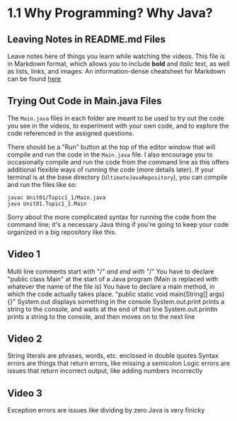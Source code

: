 # 1.1 Why Programming? Why Java? 

## Leaving Notes in README.md Files

Leave notes here of things you learn while watching the videos. This file is in Markdown format, which allows you to include **bold** and _italic_ text, as well as lists, links, and images. An information-dense cheatsheet for Markdown can be found [here](https://github.com/adam-p/markdown-here/wiki/Markdown-Cheatsheet)

## Trying Out Code in Main.java Files

The `Main.java` files in each folder are meant to be used to try out the code you see in the videos, to experiment with your own code, and to explore the code referenced in the assigned questions. 

There should be a "Run" button at the top of the editor window that will compile and run the code in the `Main.java` file. I also encourage you to occasionally compile and run the code from the command line as this offers additional flexible ways of running the code (more details later). If your terminal is at the base directory (`UltimateJavaRepository`), you can compile and run the files like so:

```
javac Unit01/Topic1_1/Main.java
java Unit01.Topic1_1.Main
```

Sorry about the more complicated syntax for running the code from the command line; it's a necessary Java thing if you're going to keep your code organized in a big repository like this.

## Video 1
Multi line comments start with "/*" and end with "*/"
You have to declare "public class Main" at the start of a Java program (Main is replaced with whatever the name of the file is)
You have to declare a main method, in which the code actually takes place. "public static void main(String[] args) {}"
System.out displays something in the console
System.out.print prints a string to the console, and waits at the end of that line
System.out.println prints a string to the console, and then moves on to the next line
## Video 2
String literals are phrases, words, etc. enclosed in double quotes
Syntax errors are things that return errors, like missing a semicolon
Logic errors are issues that return incorrect output, like adding numbers incorrectly
## Video 3
Exception errors are issues like dividing by zero
Java is very finicky